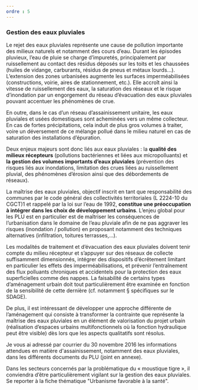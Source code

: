 ```yaml
---
ordre : 5
---
```

### Gestion des eaux pluviales

Le rejet des eaux pluviales représente une cause de pollution importante des milieux naturels et notamment des cours d’eau. Durant les épisodes pluvieux, l’eau de pluie se charge d’impuretés, principalement par ruissellement au contact des résidus déposés sur les toits et les chaussées (huiles de vidange, carburants, résidus de pneus et métaux lourds...). L’extension des zones urbanisées augmente les surfaces imperméabilisées (constructions, voirie, aires de stationnement, etc.). Elle accroît ainsi la vitesse de ruissellement des eaux, la saturation des réseaux et le risque d’inondation par un engorgement du réseau d’évacuation des eaux pluviales pouvant accentuer les phénomènes de crue. 

En outre, dans le cas d’un réseau d’assainissement unitaire, les eaux pluviales et usées domestiques sont acheminées vers un même collecteur. En cas de fortes précipitations, cela induit de plus gros volumes à traiter, voire un déversement de ce mélange pollué dans le milieu naturel en cas de saturation des installations d’épuration. 

Deux enjeux majeurs sont donc liés aux eaux pluviales : la **qualité des milieux récepteurs** (pollutions bactériennes et liées aux micropolluants) et **la gestion des volumes importants d’eaux pluviales** (prévention des risques liés aux inondations, limitation des crues liées au ruissellement pluvial, des phénomènes d’érosion ainsi que des débordements de réseaux). 

La maîtrise des eaux pluviales, objectif inscrit en tant que responsabilité des communes par le code général des collectivités territoriales (L 2224-10 du CGCT)1 et rappelé par la loi sur l’eau de 1992, **constitue une préoccupation à intégrer dans les choix de développement urbains**. L’enjeu global pour les PLU est en particulier est de maîtriser les conséquences de l’urbanisation dans le domaine de l’eau pluviale afin de ne pas aggraver les risques (inondation / pollution) en proposant notamment des techniques alternatives (infiltration, toitures terrasses,...). 

Les modalités de traitement et d’évacuation des eaux pluviales doivent tenir compte du milieu récepteur et s’appuyer sur des réseaux de collecte suffisamment dimensionnés, intégrer des dispositifs d’écrêtement limitant en particulier les effets des imperméabilisations, et prévenir l’entraînement des flux polluants chroniques et accidentels pour la protection des eaux superficielles comme des nappes. La faisabilité de certains types d’aménagement urbain doit tout particulièrement être examinée en fonction de la sensibilité de cette dernière (cf. notamment § spécifiques sur le SDAGE).

De plus, il est intéressant de développer une approche différente de l’aménagement qui consiste à transformer la contrainte que représente la maîtrise des eaux pluviales en un élément de valorisation du projet urbain (réalisation d’espaces urbains multifonctionnels où la fonction hydraulique peut être visible) dès lors que les aspects qualitatifs sont résolus.

Je vous ai adressé par courrier du 30 novembre 2016 les informations attendues en matière d'assainissement, notamment des eaux pluviales, dans les différents documents du PLU (joint en annexe).

Dans les secteurs concernés par la problématique du « moustique tigre », il conviendra d’être particulièrement vigilant sur la gestion des eaux pluviales. Se reporter à la fiche thématique "Urbanisme favorable à la santé".

